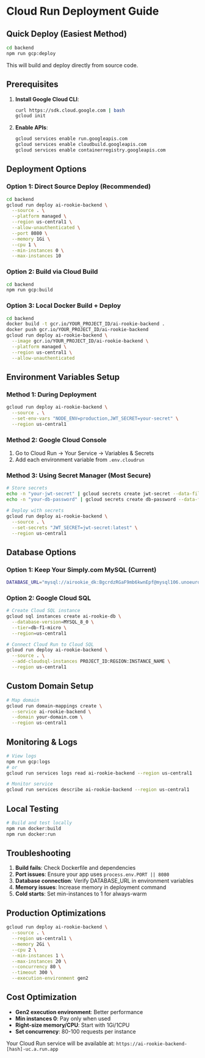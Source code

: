 # Cloud Run Deployment Guide

## Quick Deploy (Easiest Method)

```bash
cd backend
npm run gcp:deploy
```

This will build and deploy directly from source code.

## Prerequisites

1. **Install Google Cloud CLI**:
   ```bash
   curl https://sdk.cloud.google.com | bash
   gcloud init
   ```

2. **Enable APIs**:
   ```bash
   gcloud services enable run.googleapis.com
   gcloud services enable cloudbuild.googleapis.com
   gcloud services enable containerregistry.googleapis.com
   ```

## Deployment Options

### Option 1: Direct Source Deploy (Recommended)
```bash
cd backend
gcloud run deploy ai-rookie-backend \
  --source . \
  --platform managed \
  --region us-central1 \
  --allow-unauthenticated \
  --port 8080 \
  --memory 1Gi \
  --cpu 1 \
  --min-instances 0 \
  --max-instances 10
```

### Option 2: Build via Cloud Build
```bash
cd backend
npm run gcp:build
```

### Option 3: Local Docker Build + Deploy
```bash
cd backend
docker build -t gcr.io/YOUR_PROJECT_ID/ai-rookie-backend .
docker push gcr.io/YOUR_PROJECT_ID/ai-rookie-backend
gcloud run deploy ai-rookie-backend \
  --image gcr.io/YOUR_PROJECT_ID/ai-rookie-backend \
  --platform managed \
  --region us-central1 \
  --allow-unauthenticated
```

## Environment Variables Setup

### Method 1: During Deployment
```bash
gcloud run deploy ai-rookie-backend \
  --source . \
  --set-env-vars "NODE_ENV=production,JWT_SECRET=your-secret" \
  --region us-central1
```

### Method 2: Google Cloud Console
1. Go to Cloud Run → Your Service → Variables & Secrets
2. Add each environment variable from `.env.cloudrun`

### Method 3: Using Secret Manager (Most Secure)
```bash
# Store secrets
echo -n "your-jwt-secret" | gcloud secrets create jwt-secret --data-file=-
echo -n "your-db-password" | gcloud secrets create db-password --data-file=-

# Deploy with secrets
gcloud run deploy ai-rookie-backend \
  --source . \
  --set-secrets "JWT_SECRET=jwt-secret:latest" \
  --region us-central1
```

## Database Options

### Option 1: Keep Your Simply.com MySQL (Current)
```bash
DATABASE_URL="mysql://airookie_dk:BgcrdzRGaF9mb6kwnEpf@mysql106.unoeuro.com:3306/airookie_dk_db"
```

### Option 2: Google Cloud SQL
```bash
# Create Cloud SQL instance
gcloud sql instances create ai-rookie-db \
  --database-version=MYSQL_8_0 \
  --tier=db-f1-micro \
  --region=us-central1

# Connect Cloud Run to Cloud SQL
gcloud run deploy ai-rookie-backend \
  --source . \
  --add-cloudsql-instances PROJECT_ID:REGION:INSTANCE_NAME \
  --region us-central1
```

## Custom Domain Setup

```bash
# Map domain
gcloud run domain-mappings create \
  --service ai-rookie-backend \
  --domain your-domain.com \
  --region us-central1
```

## Monitoring & Logs

```bash
# View logs
npm run gcp:logs
# or
gcloud run services logs read ai-rookie-backend --region us-central1

# Monitor service
gcloud run services describe ai-rookie-backend --region us-central1
```

## Local Testing

```bash
# Build and test locally
npm run docker:build
npm run docker:run
```

## Troubleshooting

1. **Build fails**: Check Dockerfile and dependencies
2. **Port issues**: Ensure your app uses `process.env.PORT || 8080`
3. **Database connection**: Verify DATABASE_URL in environment variables
4. **Memory issues**: Increase memory in deployment command
5. **Cold starts**: Set min-instances to 1 for always-warm

## Production Optimizations

```bash
gcloud run deploy ai-rookie-backend \
  --source . \
  --region us-central1 \
  --memory 2Gi \
  --cpu 2 \
  --min-instances 1 \
  --max-instances 20 \
  --concurrency 80 \
  --timeout 300 \
  --execution-environment gen2
```

## Cost Optimization

- **Gen2 execution environment**: Better performance
- **Min instances 0**: Pay only when used
- **Right-size memory/CPU**: Start with 1Gi/1CPU
- **Set concurrency**: 80-100 requests per instance

Your Cloud Run service will be available at: `https://ai-rookie-backend-[hash]-uc.a.run.app`